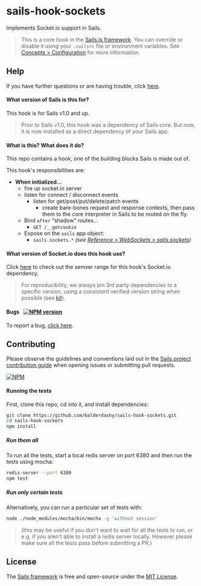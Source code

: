# sails-hook-sockets

Implements Socket.io support in Sails.

> This is a core hook in the [Sails.js framework](http://sailsjs.com).  You can override or disable it using your `.sailsrc` file or environment variables.  See [Concepts > Configuration](http://sailsjs.com/documentation/concepts/configuration) for more information.


## Help

If you have further questions or are having trouble, click [here](http://sailsjs.com/support).

#### What version of Sails is this for?

This hook is for Sails v1.0 and up.

> Prior to Sails v1.0, this hook was a dependency of Sails core.  But now, it is now installed as a direct dependency of your Sails app.

#### What is this?  What does it do?

This repo contains a hook, one of the building blocks Sails is made out of.

This hook's responsibilities are:

+ **When initialized...**
  + fire up socket.io server
  + listen for connect / disconnect events
    + listen for get/post/put/delete/patch events
      + create bare-bones request and response contexts, then pass them to the core interpreter in Sails to be routed on the fly.
  + Bind `after` "shadow" routes...
    + `GET /__getcookie`
  + Expose on the `sails` app object:
    + `sails.sockets.*` _(see [Reference > WebSockets > sails.sockets](http://sailsjs.com/documentation/reference/web-sockets/sails-sockets))_


#### What version of Socket.io does this hook use?

Click [here](./package.json) to check out the semver range for this hook's Socket.io dependency.

> For reproducibility, we always pin 3rd party dependencies to a specific version, using a consistent verified version string when possible (see [kit](http://github.com/mikermcneil/kit)).


#### Bugs &nbsp; [![NPM version](https://badge.fury.io/js/sails-hook-sockets.svg)](http://npmjs.com/package/sails-hook-sockets)

To report a bug, [click here](http://sailsjs.com/bugs).


## Contributing

Please observe the guidelines and conventions laid out in the [Sails project contribution guide](http://sailsjs.com/documentation/contributing) when opening issues or submitting pull requests.

[![NPM](https://nodei.co/npm/sails-hook-sockets.png?downloads=true)](http://npmjs.com/package/sails-hook-sockets)


#### Running the tests

First, clone this repo, cd into it, and install dependencies:

```sh
git clone https://github.com/balderdashy/sails-hook-sockets.git
cd sails-hook-sockets
npm install
```

##### Run them all

To run all the tests, start a local redis server on port 6380 and then run the tests using mocha:

```sh
redis-server --port 6380
npm test
```


##### Run only certain tests

Alternatively, you can run a particular set of tests with:

```sh
node ./node_modules/mocha/bin/mocha -g 'without session'
```

> (this may be useful if you don't want to wait for all the tests to run, or e.g. if you aren't able to install a redis server locally.  However please make sure all the tests pass before submitting a PR.)



## License

The [Sails framework](http://sailsjs.com) is free and open-source under the [MIT License](http://sailsjs.com/license).

